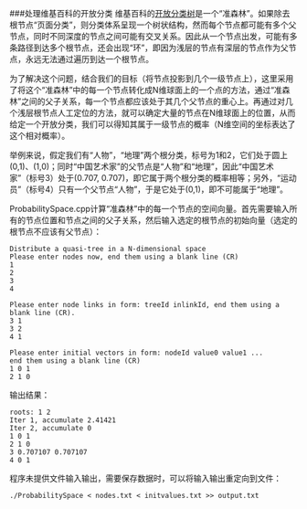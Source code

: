 ###处理维基百科的开放分类
维基百科的[开放分类树](https://zh.wikipedia.org/wiki/Category:%E9%A0%81%E9%9D%A2%E5%88%86%E9%A1%9E)是一个“准森林”。如果除去根节点“页面分类”，则分类体系呈现一个树状结构，然而每个节点都可能有多个父节点，同时不同深度的节点之间可能有交叉关系。因此从一个节点出发，可能有多条路径到达多个根节点，还会出现“环”，即因为浅层的节点有深层的节点作为父节点，永远无法通过遍历到达一个根节点。

为了解决这个问题，结合我们的目标（将节点投影到几个一级节点上），这里采用了将这个“准森林”中的每一个节点转化成N维球面上的一个点的方法，通过“准森林”之间的父子关系，每一个节点都应该处于其几个父节点的重心上。再通过对几个浅层根节点人工定位的方法，就可以确定大量的节点在N维球面上的位置，从而给定一个开放分类，我们可以得知其属于一级节点的概率（N维空间的坐标表达了这个相对概率）。

举例来说，假定我们有“人物”，“地理”两个根分类，标号为1和2，它们处于圆上(0,1)、(1,0)；同时“中国艺术家”的父节点是“人物”和“地理”，因此“中国艺术家”（标号3）处于(0.707, 0.707)，即它属于两个根分类的概率相等；另外，“运动员”（标号4）只有一个父节点“人物”，于是它处于(0,1)，即不可能属于“地理”。

ProbabilitySpace.cpp计算“准森林”中的每一个节点的空间向量。首先需要输入所有的节点位置和节点之间的父子关系，然后输入选定的根节点的初始向量（选定的根节点不应该有父节点）：

```
Distribute a quasi-tree in a N-dimensional space
Please enter nodes now, end them using a blank line (CR)
1
2
3
4

Please enter node links in form: treeId inlinkId, end them using a blank line (CR).
3 1
3 2
4 1

Please enter initial vectors in form: nodeId value0 value1 ...
end them using a blank line (CR)
1 0 1
2 1 0 

```

输出结果：

```
roots: 1 2 
Iter 1, accumulate 2.41421
Iter 2, accumulate 0
1 0 1 
2 1 0 
3 0.707107 0.707107 
4 0 1
```

程序未提供文件输入输出，需要保存数据时，可以将输入输出重定向到文件：

```
./ProbabilitySpace < nodes.txt < initvalues.txt >> output.txt
```